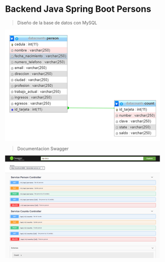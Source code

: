 # Backend Java Spring Boot Persons   

> Diseño de la base de datos con MySQL

![imagen](imagenes/DisenoBackendPersonas.PNG)

> Documentacion Swagger

![image](imagenes/Swagger.PNG)

